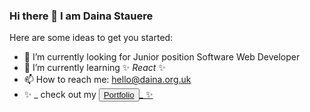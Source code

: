 ### Hi there 👋 I am Daina Stauere


<!-- **dazeste/dazeste** is a ✨ _special_ ✨ repository because its `README.md` (this file) appears on your GitHub profile. -->

Here are some ideas to get you started:

- 🔭 I’m currently looking for Junior position Software Web Developer
- 🌱 I’m currently learning ✨ _React_ ✨ 
- 📫 How to reach me: hello@daina.org.uk
- ✨ _ check out my <button><a href="http://daina.org.uk/" target="_blank">Portfolio</button>_ ✨

<!--
- 👯 I’m looking to collaborate on ...
- 🤔 I’m looking for help with ...
- 💬 Ask me about ...
- 📫 How to reach me: ...
- 😄 Pronouns: ...
- ⚡ Fun fact: ...
- 😄 Pronouns: [Dayna] or [Dana]
-->

